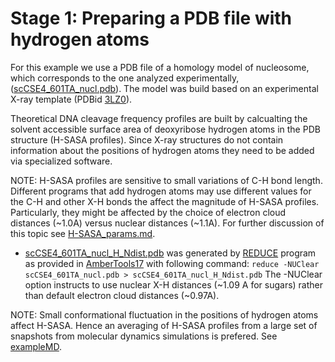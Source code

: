 # Stage 1: Preparing a PDB file with hydrogen atoms

For this example we use a PDB file of a homology model of nucleosome, which corresponds to the one analyzed experimentally, ([scCSE4_601TA_nucl.pdb](data/structures/scCSE4_601TA_nucl.pdb)). The model was build based on an experimental X-ray template (PDBid [3LZ0](http://www.rcsb.org/pdb/explore.do?structureId=3lz0)).

Theoretical DNA cleavage frequency profiles are built by calcualting the solvent accessible surface area of deoxyribose hydrogen atoms in the PDB structure (H-SASA profiles). Since X-ray structures do not contain information about the positions of hydrogen atoms they need to be added via specialized software.

NOTE: H-SASA profiles are sensitive to small variations of C-H bond length. Different programs that add hydrogen atoms may use different values for the C-H and other X-H bonds the affect the magnitude of H-SASA profiles. Particularly, they might be affected by the choice of electron cloud distances (~1.0A) versus nuclear distances (~1.1A). For further discussion of this topic see [H-SASA_params.md](H-SASA_params.md).

- [scCSE4_601TA_nucl_H_Ndist.pdb](data/structures/scCSE4_601TA_nucl_H_Ndist.pdb) was generated by [REDUCE](http://kinemage.biochem.duke.edu/software/reduce.php) program as provided in [AmberTools17](http://ambermd.org/#AmberTools) with following command:
`reduce -NUClear scCSE4_601TA_nucl.pdb > scCSE4_601TA_nucl_H_Ndist.pdb`
The -NUClear option instructs to use nuclear X-H distances (~1.09 A for sugars) rather than default electron cloud distances (~0.97A).


NOTE: Small conformational fluctuation in the positions of hydrogen atoms affect H-SASA. Hence an averaging of H-SASA profiles from a large set of snapshots from molecular dynamics simulations is prefered. See [exampleMD](../exampleMD).
